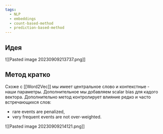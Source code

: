 ```yaml
---
tags:
  - NLP
  - embeddings
  - count-based-method
  - prediction-based-method
---
```

## Идея
![[Pasted image 20230909213737.png]]

## Метод кратко
Схоже с [[Word2Vec]] мы имеет центральное слово и контекстные - наши параметры. Дополнительное мы добавляем scalar bias для кадого вектора.
Дополнительно метод контролирует влияние редко и часто встречающихся слов:
- rare events are penalized,
- very frequent events are not over-weighted.

![[Pasted image 20230909214121.png]]